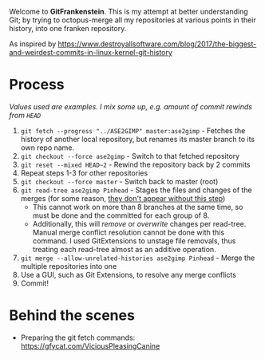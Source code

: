 Welcome to **GitFrankenstein**. This is my attempt at better understanding Git; by trying
to octopus-merge all my repositories at various points in their history, into one franken
repository.

As inspired by https://www.destroyallsoftware.com/blog/2017/the-biggest-and-weirdest-commits-in-linux-kernel-git-history

# Process

*Values used are examples. I mix some up, e.g. amount of commit rewinds from `HEAD`*

1. `git fetch --progress "../ASE2GIMP" master:ase2gimp` - Fetches the history of another
local repository, but renames its master branch to its own repo name.
1. `git checkout --force ase2gimp` - Switch to that fetched repository
1. `git reset --mixed HEAD~2` - Rewind the repository back by 2 commits
1. Repeat steps 1-3 for other repositories
1. `git checkout --force master` - Switch back to master (root)
1. `git read-tree ase2gimp Pinhead` - Stages the files and changes of the merges (for some reason, [they don't appear without this step][1])
    * This cannot work on more than 8 branches at the same time, so must be done and the committed for each group of 8.
    * Additionally, this will _remove_ or _overwrite_ changes per read-tree. Manual merge conflict resolution cannot be done with this command. I used GitExtensions to unstage file removals, thus treating each read-tree almost as an additive operation.
1. `git merge --allow-unrelated-histories ase2gimp Pinhead` - Merge the multiple repositories into one
1. Use a GUI, such as Git Extensions, to resolve any merge conflicts
1. Commit!

# Behind the scenes

* Preparing the git fetch commands: https://gfycat.com/ViciousPleasingCanine

[1]: https://stackoverflow.com/a/31186732/3354920